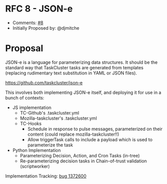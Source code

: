 # RFC 8 - JSON-e
* Comments: [#8](https://api.github.com/repos/taskcluster/taskcluster-rfcs/issues/8)
* Initially Proposed by: @djmitche

# Proposal
JSON-e is a language for parameterizing data structures. It should be the standard way that TaskCluster tasks are generated from templates (replacing rudimentary text substitution in YAML or JSON files).

https://github.com/taskcluster/json-e

This involves both implementing JSON-e itself, and deploying it for use in a bunch of contexts:

* JS implementation
  * TC-Github's .taskcluster.yml
  * Mozilla-taskcluster's .taskcluster.yml
  * TC-Hooks
    * Schedule in response to pulse messages, parameterized on their content (could replace mozilla-taskcluster!!)
    * Allow triggerTask calls to include a payload which is used to parameterize the task
* Python Implementation
  * Parameterizing Decision, Action, and Cron Tasks (in-tree)
  * Re-parameterizing decision tasks in Chain-of-trust validation (scriptworker)

Implementation Tracking: [bug 1372600](https://bugzilla.mozilla.org/show_bug.cgi?id=1372600)